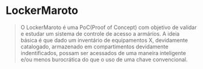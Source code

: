 # LockerMaroto

> O LockerMaroto é uma PoC(Proof of Concept) com objetivo de validar e estudar um sistema de controle de acesso a armários.
> A ideia básica é que dado um inventário de equipamentos X, devidamente catalogado, armazenado em compartimentos devidamente indentificados, possam ser acessados de uma maneira inteligente e/ou menos burocrática do que o uso de uma chave convencional.
